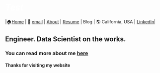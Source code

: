#  *<span style="color:white">Test  </span>*


|🏠[Home](https://manuelsr26.github.io/) | 📧 [email](mailto:manuel.isr@outlook.com) | [About](https://manuelsr26.github.io/about) | [Resume](https://manuelsr26.github.io/cv) | Blog | 🌎 California, USA | [LinkedIn](https://www.linkedin.com/in/manuel-silva-ramirez/)|


  
## Engineer. Data Scientist on the works.

### You can read more about me [here](https://manuelsr26.github.io/about)
  
#### Thanks for visiting my website

